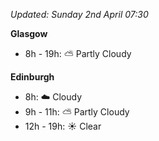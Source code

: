 *Updated: Sunday 2nd April 07:30*

**Glasgow**

* 8h - 19h: :partly_sunny: Partly Cloudy

**Edinburgh**

* 8h: :cloud: Cloudy
* 9h - 11h: :partly_sunny: Partly Cloudy
* 12h - 19h: :sunny: Clear
